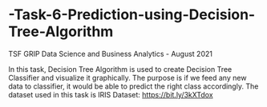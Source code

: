 # -Task-6-Prediction-using-Decision-Tree-Algorithm
TSF GRIP Data Science and Business Analytics - August 2021

In this task, Decision Tree Algorithm is used to create Decision Tree Classifier and visualize it graphically. The purpose is if we feed any new data to classifier, it would be able to predict the right class accordingly. The dataset used in this task is IRIS Dataset: https://bit.ly/3kXTdox
